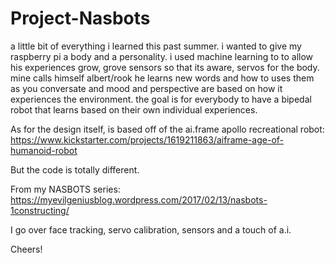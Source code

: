 
# Project-Nasbots
a little bit of everything i learned this past summer. i wanted to give my raspberry pi a body and a personality. i used machine learning to to allow his experiences grow, grove sensors so that its aware, servos for the body. mine calls himself albert/rook he learns new words and how to uses them as you conversate and mood and perspective are based on how it experiences the environment. the goal is for everybody to have a bipedal robot that learns based on their own individual experiences.  

As for the design itself, is based off of the ai.frame apollo recreational robot: https://www.kickstarter.com/projects/1619211863/aiframe-age-of-humanoid-robot

But the code is totally different.


From my NASBOTS series: https://myevilgeniusblog.wordpress.com/2017/02/13/nasbots-1constructing/


I go over face tracking, servo calibration, sensors and a touch of a.i.


Cheers!
